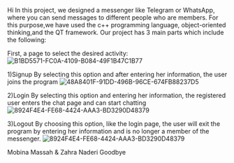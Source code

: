 Hi
In this project, we designed a messenger like Telegram or WhatsApp, where you can send messages to different people who are members.
For this purpose,we have used the c++ programming language, object-oriented thinking,and the QT framework.
Our project has 3 main parts which include the following:

First, a page to select the desired activity:
![B1BD5571-FC0A-4109-B084-49F1B47C1B77](https://github.com/mobinamassah/Messenger_Undefined_9/assets/133854113/e5639bed-9c5d-433f-9855-d39882fe92aa)


1)Signup
By selecting this option and after entering her information, the user joins the program
![48A8401F-91DD-496B-96CE-674FB88237D5](https://github.com/mobinamassah/Messenger_Undefined_9/assets/133854113/50514cc3-54ce-448b-afb0-3d571e39ea53)

2)Login
By selecting this option and entering her information, the registered user enters the chat page and can start chatting
![8924F4E4-FE68-4424-AAA3-BD3290D48379](https://github.com/mobinamassah/Messenger_Undefined_9/assets/133854113/ed099d69-f6fd-4d9b-bbdd-aeba4d33c5be)

3)Logout
By choosing this option, like the login page, the user will exit the program by entering her information and is no longer a member of the messenger.
![8924F4E4-FE68-4424-AAA3-BD3290D48379](https://github.com/mobinamassah/Messenger_Undefined_9/assets/133854113/ed099d69-f6fd-4d9b-bbdd-aeba4d33c5be)

Mobina Massah & Zahra Naderi 
Goodbye

